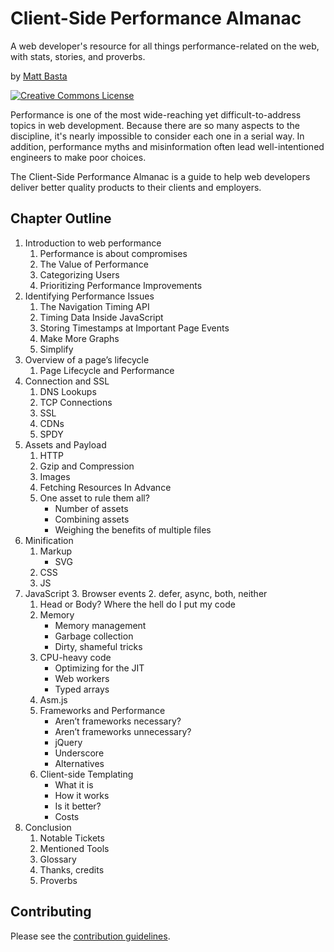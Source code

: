 # Client-Side Performance Almanac

A web developer's resource for all things performance-related on the web, with
stats, stories, and proverbs.

by [Matt Basta](http://mattbasta.com)

<a rel="license" href="http://creativecommons.org/licenses/by-nc-sa/3.0/"><img alt="Creative Commons License" style="border-width:0" src="http://i.creativecommons.org/l/by-nc-sa/3.0/88x31.png"></a>

Performance is one of the most wide-reaching yet difficult-to-address topics in
web development. Because there are so many aspects to the discipline, it's
nearly impossible to consider each one in a serial way. In addition,
performance myths and misinformation often lead well-intentioned engineers to
make poor choices.

The Client-Side Performance Almanac is a guide to help web developers deliver
better quality products to their clients and employers.


## Chapter Outline

1. Introduction to web performance
    1. Performance is about compromises
    2. The Value of Performance
    3. Categorizing Users
    4. Prioritizing Performance Improvements
2. Identifying Performance Issues
    1. The Navigation Timing API
    2. Timing Data Inside JavaScript
    3. Storing Timestamps at Important Page Events
    4. Make More Graphs
    5. Simplify
3. Overview of a page’s lifecycle
    1. Page Lifecycle and Performance
4. Connection and SSL
    1. DNS Lookups
    2. TCP Connections
    3. SSL
    4. CDNs
    5. SPDY
5. Assets and Payload
    1. HTTP
    2. Gzip and Compression
    3. Images
    4. Fetching Resources In Advance
    5. One asset to rule them all?
        - Number of assets
        - Combining assets
        - Weighing the benefits of multiple files
6. Minification
    1. Markup
        - SVG
    2. CSS
    3. JS
7. JavaScript
    3. Browser events
    2. defer, async, both, neither
    1. Head or Body? Where the hell do I put my code
    3. Memory
        - Memory management
        - Garbage collection
        - Dirty, shameful tricks
    3. CPU-heavy code
        - Optimizing for the JIT
        - Web workers
        - Typed arrays
    3. Asm.js
    4. Frameworks and Performance
        - Aren’t frameworks necessary?
        - Aren’t frameworks unnecessary?
        - jQuery
        - Underscore
        - Alternatives
    5. Client-side Templating
        - What it is
        - How it works
        - Is it better?
        - Costs
7. Conclusion
    1. Notable Tickets
    2. Mentioned Tools
    3. Glossary
    4. Thanks, credits
    5. Proverbs


## Contributing

Please see the [contribution guidelines](CONTRIBUTING.md).

